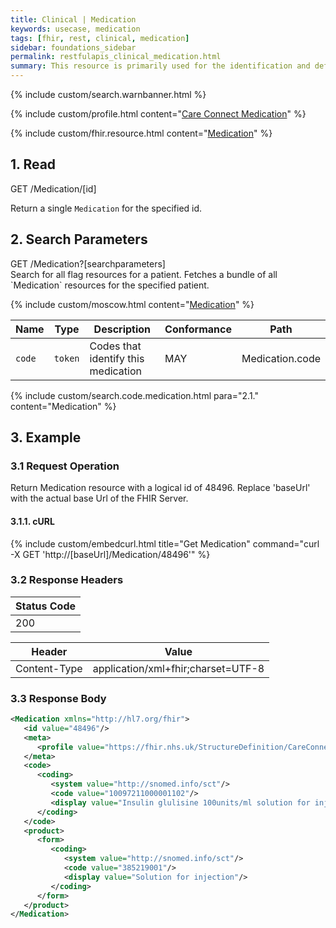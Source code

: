 ```yaml
---
title: Clinical | Medication
keywords: usecase, medication
tags: [fhir, rest, clinical, medication]
sidebar: foundations_sidebar
permalink: restfulapis_clinical_medication.html
summary: This resource is primarily used for the identification and definition of a medication. It covers the ingredients and the packaging for a medication.
---
```

{% include custom/search.warnbanner.html %}

{% include custom/profile.html content="[Care Connect Medication](http://www.interopen.org/candidate-profiles/care-connect/CareConnect-Medication-1.html)" %}

{% include custom/fhir.resource.html content="[Medication](https://www.hl7.org/fhir/DSTU2/medication.html#search)" %}

## 1. Read ##

<div markdown="span" class="alert alert-success" role="alert">
GET /Medication/[id]</div>

Return a single `Medication` for the specified id.

## 2. Search Parameters ##

<div markdown="span" class="alert alert-success" role="alert">
GET /Medication?[searchparameters]</div>
Search for all flag resources for a patient. Fetches a bundle of all `Medication` resources for the specified patient.

{% include custom/moscow.html content="[Medication](https://www.hl7.org/fhir/DSTU2/medication.html#search)" %}

| Name | Type | Description | Conformance | Path |
|------|------|-------------|-------|------|
| `code` | `token` | 	Codes that identify this medication | MAY | Medication.code |

{% include custom/search.code.medication.html para="2.1." content="Medication" %}

## 3. Example ##

### 3.1 Request Operation ###

Return Medication resource with a logical id of 48496. Replace 'baseUrl' with the actual base Url of the FHIR Server.

#### 3.1.1. cURL ####

{% include custom/embedcurl.html title="Get Medication" command="curl -X GET  'http://[baseUrl]/Medication/48496'" %}

### 3.2 Response Headers ###

| Status Code |
|----------------|
|200 |

| Header | Value |
|-----------------|---------|
| Content-Type  | application/xml+fhir;charset=UTF-8 |

### 3.3 Response Body ###

```xml
<Medication xmlns="http://hl7.org/fhir">
   <id value="48496"/>
   <meta>
      <profile value="https://fhir.nhs.uk/StructureDefinition/CareConnect-Medication-1"/>
   </meta>
   <code>
      <coding>
         <system value="http://snomed.info/sct"/>
         <code value="10097211000001102"/>
         <display value="Insulin glulisine 100units/ml solution for injection 3ml pre-filled disposable devices"/>
      </coding>
   </code>
   <product>
      <form>
         <coding>
            <system value="http://snomed.info/sct"/>
            <code value="385219001"/>
            <display value="Solution for injection"/>
         </coding>
      </form>
   </product>
</Medication>
```
